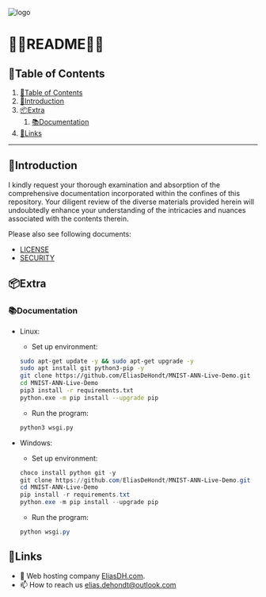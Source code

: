![logo](https://eliasdh.com/assets/media/images/logo-github.png)
# 💙🤍README🤍💙

## 📘Table of Contents

1. [📘Table of Contents](#📘table-of-contents)
2. [🖖Introduction](#🖖introduction)
3. [📦Extra](#📦extra)
    1. [📚Documentation](#📚documentation)
4. [🔗Links](#🔗links)

---

## 🖖Introduction

I kindly request your thorough examination and absorption of the comprehensive documentation incorporated within the confines of this repository. Your diligent review of the diverse materials provided herein will undoubtedly enhance your understanding of the intricacies and nuances associated with the contents therein.

Please also see following documents:
- [LICENSE](LICENSE.md)
- [SECURITY](SECURITY.md)

## 📦Extra

### 📚Documentation

- Linux:
    - Set up environment:
    ```bash
    sudo apt-get update -y && sudo apt-get upgrade -y
    sudo apt install git python3-pip -y
    git clone https://github.com/EliasDeHondt/MNIST-ANN-Live-Demo.git
    cd MNIST-ANN-Live-Demo
    pip3 install -r requirements.txt
    python.exe -m pip install --upgrade pip
    ```
    - Run the program:
    ```bash
    python3 wsgi.py
    ```

- Windows:
    - Set up environment:
    ```PowerShell
    choco install python git -y
    git clone https://github.com/EliasDeHondt/MNIST-ANN-Live-Demo.git
    cd MNIST-ANN-Live-Demo
    pip install -r requirements.txt
    python.exe -m pip install --upgrade pip
    ```
    - Run the program:
    ```PowerShell
    python wsgi.py
    ```

## 🔗Links
- 👯 Web hosting company [EliasDH.com](https://eliasdh.com).
- 📫 How to reach us elias.dehondt@outlook.com